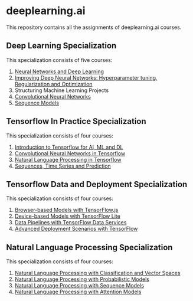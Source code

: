 # deeplearning.ai

This repository contains all the assignments of deeplearning.ai courses.

## Deep Learning Specialization
This specialization consists of five courses:

  1. [Neural Networks and Deep Learning](https://github.com/dheerajnbhat/deeplearning.ai-courses/tree/master/Deep%20Learning/Course%201%20-%20Neural%20Networks%20and%20Deep%20Learning)
  2. [Improving Deep Neural Networks: Hyperparameter tuning, Regularization and Optimization](https://github.com/dheerajnbhat/deeplearning.ai-courses/tree/master/Deep%20Learning/Course%202%20-%20Improving%20Neural%20Networks%20Hyperparameters%20Tuning%2C%20Regularization%2C%20Optimization)
  3. Structuring Machine Learning Projects
  4. [Convolutional Neural Networks](https://github.com/dheerajnbhat/deeplearning.ai-courses/tree/master/Deep%20Learning/Course%204%20-%20Convolutional%20Neural%20Networks)
  5. [Sequence Models](https://github.com/dheerajnbhat/deeplearning.ai-courses/tree/master/Deep%20Learning/Course%205%20-%20Sequence%20Models)


## Tensorflow In Practice Specialization
This specialization consists of four courses:

  1. [Introduction to Tensorflow for AI, ML and DL](https://github.com/dheerajnbhat/deeplearning.ai-courses/tree/master/Tensorflow%20In%20Practice/Course%201%20-%20Introduction%20to%20Tensorflow%20for%20AI%2C%20ML%20and%20DL)  
  2. [Convolutional Neural Networks in Tensorflow](https://github.com/dheerajnbhat/deeplearning.ai-courses/tree/master/Tensorflow%20In%20Practice/Course%202%20-%20Convolutional%20Neural%20Networks%20in%20Tensorflow)
  3. [Natural Language Processing in Tensorflow](https://github.com/dheerajnbhat/deeplearning.ai-courses/tree/master/Tensorflow%20In%20Practice/Course%203%20-%20Natural%20Language%20Processing%20in%20Tensorflow)
  4. [Sequences, Time Series and Prediction](https://github.com/dheerajnbhat/deeplearning.ai-courses/tree/master/Tensorflow%20In%20Practice/Course%204%20-%20Sequences%2C%20Time%20Series%20and%20Prediction)


## Tensorflow Data and Deployment Specialization
This specialization consists of four courses:

  1. [Browser-based Models with TensorFlow.js](https://github.com/dheerajnbhat/deeplearning.ai-courses/tree/master/Tensorflow%20Data%20and%20Deployment/Course%201%20-%20Browser-based%20Models%20with%20TensorFlow.js)
  2. [Device-based Models with TensorFlow Lite](https://github.com/dheerajnbhat/deeplearning.ai-courses/tree/master/Tensorflow%20Data%20and%20Deployment/Course%202%20-%20Device-based%20Models%20with%20TensorFlow%20Lite)
  3. [Data Pipelines with TensorFlow Data Services](https://github.com/dheerajnbhat/deeplearning.ai-courses/tree/master/Tensorflow%20Data%20and%20Deployment/Course%203%20-%20Data%20Pipelines%20with%20TensorFlow%20Data%20Services)
  4. [Advanced Deployment Scenarios with TensorFlow](https://github.com/dheerajnbhat/deeplearning.ai-courses/tree/master/Tensorflow%20Data%20and%20Deployment/Course%204%20-%20Advanced%20Deployment%20Scenarios%20with%20TensorFlow)


## Natural Language Processing Specialization
This specialization consists of four courses:

  1. [Natural Language Processing with Classification and Vector Spaces](https://github.com/dheerajnbhat/deeplearning.ai-courses/tree/master/Natural%20Language%20Processing/Course%201%20-%20Natural%20Language%20Processing%20with%20Classification%20and%20Vector%20Spaces)
  2. [Natural Language Processing with Probabilistic Models](https://github.com/dheerajnbhat/deeplearning.ai-courses/tree/master/Natural%20Language%20Processing/Course%202%20-%20Natural%20Language%20Processing%20with%20Probabilistic%20Models)
  3. [Natural Language Processing with Sequence Models](https://github.com/dheerajnbhat/deeplearning.ai-courses/tree/master/Natural%20Language%20Processing/Course%203%20-%20Natural%20Language%20Processing%20with%20Sequence%20Models)
  4. [Natural Language Processing with Attention Models](https://github.com/dheerajnbhat/deeplearning.ai-courses/tree/master/Natural%20Language%20Processing/Course%204%20-%20Natural%20Language%20Processing%20with%20attention%20models)